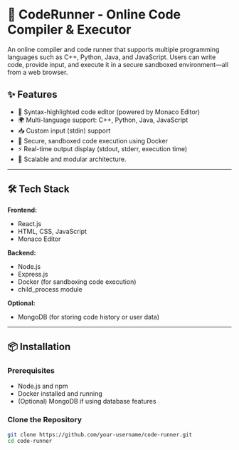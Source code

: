 # 🧠 CodeRunner - Online Code Compiler & Executor

An online compiler and code runner that supports multiple programming languages such as C++, Python, Java, and JavaScript. Users can write code, provide input, and execute it in a secure sandboxed environment—all from a web browser.

## ✨ Features

- 📝 Syntax-highlighted code editor (powered by Monaco Editor)
- 🌍 Multi-language support: C++, Python, Java, JavaScript
- 📥 Custom input (stdin) support
- 🔐 Secure, sandboxed code execution using Docker
- ⚡ Real-time output display (stdout, stderr, execution time)
- 🧩 Scalable and modular architecture.

---



## 🛠 Tech Stack

**Frontend:**
- React.js
- HTML, CSS, JavaScript
- Monaco Editor

**Backend:**
- Node.js
- Express.js
- Docker (for sandboxing code execution)
- child_process module

**Optional:**
- MongoDB (for storing code history or user data)

---

## 📦 Installation

### Prerequisites

- Node.js and npm
- Docker installed and running
- (Optional) MongoDB if using database features

### Clone the Repository

```bash
git clone https://github.com/your-username/code-runner.git
cd code-runner
